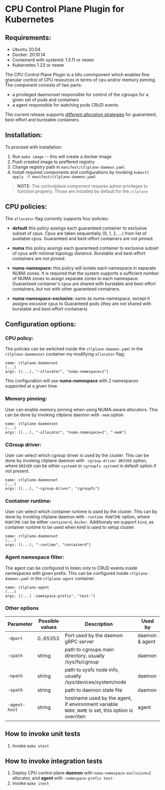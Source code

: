 # CPU Control Plane Plugin for Kubernetes

## Requirements: 
* Ubuntu 20.04
* Docker: 20.10.14
* Containerd with systemd: 1.5.11 or newer 
* Kubernetes 1.23 or newer

The CPU Control Plane Plugin is a k8s commponent which enables 
fine granular control of CPU resources in terms of cpu and/or memory pinning.
The component consists of two parts:
* a privileged daemonset responsible for control of the cgroups for a given set of pods and containers
* a agent responsible for watching pods CRUD events

The current release supports [different allocation strategies](#policies) for guaranteed, best-effort and burstable containers. 

## Installation:  

To proceed with installation:
1. Run `make image` -- this will create a docker image
2. Push created image to preffered registry
3. Change registry path in `manifest/ctlplane-daemon.yaml`
4. Install required components and configurations by invoking `kubectl apply -f manifest/ctlplane-daemon.yaml`

> **NOTE**: The controlplane component requires admin privileges to function properly. 
> Those are installed by default for the `ctlplane` 

## CPU policies:

The `allocator` flag currently supports four policies:

* **default** this policy assings each guaranteed container to exclusive subset of cpus. Cpus are taken sequentially
(0, 1, 2, ...) from list of available cpus. Guaranteed and best-effort containers are not pinned.

* **numa** this policy assings each guaranteed container to exclusive subset of cpus with minimal topology distance.
Burstable and best-effort containers are not pinned.

* **numa-namespace:<number-of-namespaces>** this policy will isolate each namespace in separate NUMA zones.
It is required that the system supports a sufficient number of NUMA zones to assign separate zones to 
each namespace. Guaranteed container's cpus are shared with burstable and best-effort containers, but not
with other guaranteed containers.

* **numa-namespace-exclusive:<number-of-namespaces>** same as numa-namespace, except it assigns excusive cpus
to Guaranteed pods (they are not shared with burstable and best-effort containers)


## Configuration options:

### CPU policy:
The policies can be switched inside the `ctlplane-daemon.yaml` in the `ctlplane-daemonset` container my modifying `allocator` flag: 

```
name: ctlplane-daemonset
(...)
args: [(...), "-allocator", "numa-namespace=2"]
```

This configuration will use **numa-namespace** with 2 namespaces supported at a given time.


### Memory pinning:
User can enable memory pinning when using NUMA-aware allocators. This can be done by invoking ctlplane daemon with `-mem` option
```
name: ctlplane-daemonset
(...)
args: [(...), "-allocator", "numa-namespace=2", "-mem"]
```

### CGroup driver:
User can select which cgroup driver is used by the cluster. This can be done by invoking ctlplane daemon with `-cgroup-driver DRIVER` option, where `DRIVER` can be either `systemd` or `cgroupfs`. `systemd` is default option if not present.
```
name: ctlplane-daemonset
(...)
args: [(...), "-cgroup-driver", "cgroupfs"]
```

### Container runtime:
User can select which container runtime is used by the cluster. This can by done by invoking ctlplane daemon with `-runtime RUNTIME` option, where `RUNTIME`  can be either `containerd`, `docker`. Additionaly we support `kind`, as container runtime to be used when kind is used to setup cluster.
```
name: ctlplane-daemonset
(...)
args: [(...), "-runtime", "containerd"]
```


### Agent namespace filter:
The agent can be configured to listen only to CRUD events inside namespaces with given prefix. This can be configured inside `ctlplane-daemon.yaml` in the `ctlplane-agent` container.

```
name: ctlplane-agent
(...)
args: [(...) -namespace-prefix", "test-"]
```

### Other options

| Parameter | Possible values | Description | Used by |
| - | - | - | - |
| `-dport` | 0..65353 | Port used by the daemon gRPC server | daemon & agent |
| `-cpath` | string | path to cgroups main directory, usually /sys/fs/cgroup | daemon |
| `-npath` | string | path to sysfs node info, usually /sys/devices/system/node | daemon |
| `-spath` | string | path to daemon state file | daemon |
| `-agent-host` | string | hostname used by the agent, if environment variable `NODE_NAME` is set, this option is overriten | agent |

## How to invoke unit tests

1. Invoke `make utest`

## How to invoke integration tests

1. Deploy CPU control plane **daemon** with `numa-namespace-exclusive=2` allocator, and **agent** with `-namespace-prefix test-`
2. Invoke `make itest`